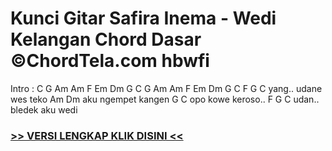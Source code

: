 
 # Kunci Gitar Safira Inema - Wedi Kelangan Chord Dasar ©ChordTela.com hbwfi


Intro : C G Am Am F Em Dm G C G Am Am F Em Dm G C F G C yang.. udane wes teko Am Dm aku ngempet kangen G C opo kowe keroso.. F G C udan.. bledek aku wedi

###  <a href="https://shortlighzx.web.app?sq=Kunci Gitar Safira Inema - Wedi Kelangan Chord Dasar ©ChordTela.com"> >> VERSI LENGKAP KLIK DISINI << </a>
